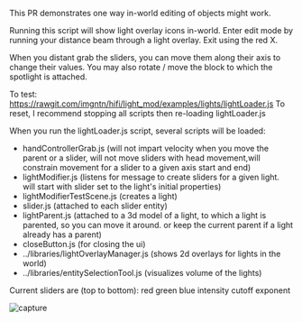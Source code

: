 This PR demonstrates one way in-world editing of objects might work. 

Running this script will show light overlay icons in-world.  Enter edit mode by running your distance beam through a light overlay.  Exit using the red X.

When you distant grab the sliders, you can move them along their axis to change their values.  You may also rotate / move the block to which the spotlight is attached.  

To test: https://rawgit.com/imgntn/hifi/light_mod/examples/lights/lightLoader.js
To reset, I recommend stopping all scripts then re-loading lightLoader.js

When you run the lightLoader.js script, several scripts will be loaded:
- handControllerGrab.js (will not impart velocity when you move the parent or a slider, will not move sliders with head movement,will constrain movement for a slider to a given axis start and end)
- lightModifier.js (listens for message to create sliders for a given light.  will start with slider set to the light's initial properties)
- lightModifierTestScene.js (creates a light)
- slider.js (attached to each slider entity)
- lightParent.js (attached to a 3d model of a light, to which a light is parented, so you can move it around.  or keep the current parent if a light already has a parent)
- closeButton.js (for closing the ui)
- ../libraries/lightOverlayManager.js (shows 2d overlays for lights in the world)
- ../libraries/entitySelectionTool.js (visualizes volume of the lights)

Current sliders are (top to bottom):
red
green
blue
intensity
cutoff
exponent

![capture](https://cloud.githubusercontent.com/assets/843228/11910139/afaaf1ae-a5a5-11e5-8b66-0eb3fc6976df.PNG)
